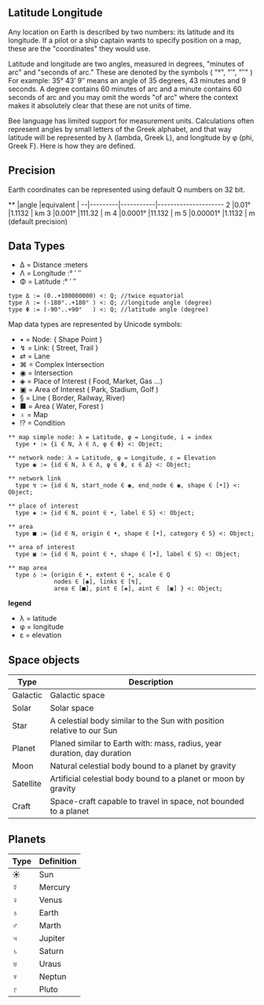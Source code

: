 ## Latitude Longitude

Any location on Earth is described by two numbers: its latitude and its longitude. If a pilot or a ship captain wants to specify position on a map, these are the "coordinates" they would use.

Latitude and longitude are two angles, measured in degrees, "minutes of arc" and "seconds of arc." These are denoted by the symbols ( "°",   "′",   "″"  ) For example: 35° 43′ 9″ means an angle of 35 degrees, 43 minutes and 9 seconds. A degree contains 60 minutes of arc and a minute contains 60 seconds of arc and you may omit the words "of arc" where the context makes it absolutely clear that these are not units of time.

Bee language has limited support for measurement units. Calculations often represent angles by small letters of the Greek alphabet, and that way latitude will be represented by λ (lambda, Greek L), and longitude by φ (phi, Greek F). Here is how they are defined. 

## Precision

Earth coordinates can be represented using default Q numbers on 32 bit.

** |angle    |equivalent |
--|---------|-----------|---------------------
2 |0.01°	|1.1132     | km
3 |0.001°	|111.32     | m
4 |0.0001°	|11.132     | m
5 |0.00001°	|1.1132     | m (default precision)

## Data Types

* Δ = Distance  :meters
* Λ = Longitude :° ′ ″
* Φ = Latitude  :° ′ ″

```
type Δ := (0..+100000000) <: Q; //twice equatorial
type Λ := (-180°..+180° ) <: Q; //longitude angle (degree)
type Φ := (-90°..+90°   ) <: Q; //latitude angle (degree)
```

Map data types are represented by Unicode symbols:

* •  = Node: { Shape Point   } 
* ↯  = Link: { Street, Trail }
* ⇄  = Lane
* ⌘  = Complex Intersection
* ◉  = Intersection
* ◈  = Place of Interest ( Food, Market, Gas ...)
* ▣  = Area  of Interest ( Park, Stadium, Golf  )
* §  = Line ( Border, Railway, River)
* ■  = Area ( Water, Forest )
* ♁  = Map
* ⁉  = Condition

```
** map simple node: λ = Latitude, φ = Longitude, i = index
  type • := {i ∈ N, λ ∈ Λ, φ ∈ Φ} <: Object;
  
** network node: λ = Latitude, φ = Longitude, ε = Elevation
  type ◉ := {id ∈ N, λ ∈ Λ, φ ∈ Φ, ε ∈ Δ} <: Object;             
 
** network link
  type ↯ := {id ∈ N, start_node ∈ ◉, end_node ∈ ◉, shape ∈ [•]} <: Object;
  
** place of interest
  type ◈ := {id ∈ N, point ∈ •, label ∈ S} <: Object;

** area 
  type ■ := {id ∈ N, origin ∈ •, shape ∈ [•], category ∈ S} <: Object;

** area of interest
  type ▣ := {id ∈ N, point ∈ •, shape ∈ [•], label ∈ S} <: Object;
  
** map area
  type ♁ := {origin ∈ •, extent ∈ •, scale ∈ Q 
             nodes ∈ [◉], links ∈ [↯], 
             area ∈ [■], pint ∈ [◈], aint ∈  [▣] } <: Object;
```

**legend**

* λ = latitude
* φ = longitude
* ε = elevation

## Space objects

Type     | Description
---------|-------------------------------------------------------------------------
Galactic | Galactic space
Solar    | Solar space
Star     | A celestial body similar to the Sun with position relative to our Sun
Planet   | Planed similar to Earth with: mass, radius, year duration, day duration
Moon     | Natural celestial body bound to a planet by gravity
Satellite| Artificial celestial body bound to a planet or moon by gravity
Craft    | Space-craft capable to travel in space, not bounded to a planet


## Planets

Type   | Definition
-------|---------------------------------------------------------------------------
☀      | Sun
☿      | Mercury
♀      | Venus
♁      | Earth
♂      | Marth
♃      | Jupiter
♄      | Saturn
♅      | Uraus      
♆      | Neptun
♇      | Pluto
